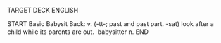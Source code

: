 TARGET DECK
ENGLISH

START
Basic
Babysit
Back: v. (-tt-; past and past part. -sat) look after a child while its parents are out.  babysitter n.
END
